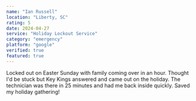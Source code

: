 ```yaml
---
name: "Ian Russell"
location: "Liberty, SC"
rating: 5
date: 2024-04-27
service: "Holiday Lockout Service"
category: "emergency"
platform: "google"
verified: true
featured: true
---
```


Locked out on Easter Sunday with family coming over in an hour. Thought I'd be stuck but Key Kings answered and came out on the holiday. The technician was there in 25 minutes and had me back inside quickly. Saved my holiday gathering!
